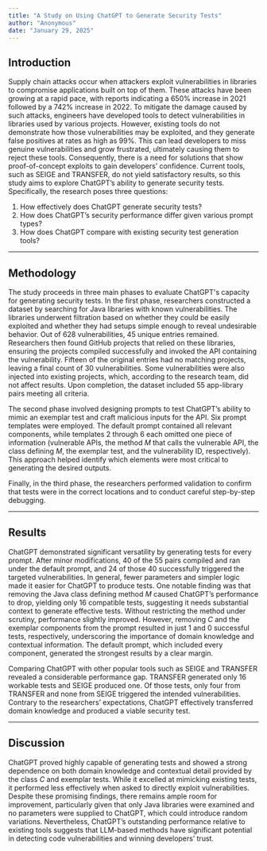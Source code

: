 ```yaml
---
title: "A Study on Using ChatGPT to Generate Security Tests"
author: "Anonymous"
date: "January 29, 2025"
---
```


## Introduction

Supply chain attacks occur when attackers exploit vulnerabilities in libraries to compromise applications built on top of them. These attacks have been growing at a rapid pace, with reports indicating a 650% increase in 2021 followed by a 742% increase in 2022. To mitigate the damage caused by such attacks, engineers have developed tools to detect vulnerabilities in libraries used by various projects. However, existing tools do not demonstrate how those vulnerabilities may be exploited, and they generate false positives at rates as high as 99%. This can lead developers to miss genuine vulnerabilities and grow frustrated, ultimately causing them to reject these tools. Consequently, there is a need for solutions that show proof-of-concept exploits to gain developers’ confidence. Current tools, such as SEIGE and TRANSFER, do not yield satisfactory results, so this study aims to explore ChatGPT’s ability to generate security tests. Specifically, the research poses three questions:

1. How effectively does ChatGPT generate security tests?  
2. How does ChatGPT’s security performance differ given various prompt types?  
3. How does ChatGPT compare with existing security test generation tools?

---

## Methodology

The study proceeds in three main phases to evaluate ChatGPT's capacity for generating security tests. In the first phase, researchers constructed a dataset by searching for Java libraries with known vulnerabilities. The libraries underwent filtration based on whether they could be easily exploited and whether they had setups simple enough to reveal undesirable behavior. Out of 628 vulnerabilities, 45 unique entries remained. Researchers then found GitHub projects that relied on these libraries, ensuring the projects compiled successfully and invoked the API containing the vulnerability. Fifteen of the original entries had no matching projects, leaving a final count of 30 vulnerabilities. Some vulnerabilities were also injected into existing projects, which, according to the research team, did not affect results. Upon completion, the dataset included 55 app-library pairs meeting all criteria.

The second phase involved designing prompts to test ChatGPT’s ability to mimic an exemplar test and craft malicious inputs for the API. Six prompt templates were employed. The default prompt contained all relevant components, while templates 2 through 6 each omitted one piece of information (vulnerable APIs, the method *M* that calls the vulnerable API, the class defining *M*, the exemplar test, and the vulnerability ID, respectively). This approach helped identify which elements were most critical to generating the desired outputs.

Finally, in the third phase, the researchers performed validation to confirm that tests were in the correct locations and to conduct careful step-by-step debugging.

---

## Results

ChatGPT demonstrated significant versatility by generating tests for every prompt. After minor modifications, 40 of the 55 pairs compiled and ran under the default prompt, and 24 of those 40 successfully triggered the targeted vulnerabilities. In general, fewer parameters and simpler logic made it easier for ChatGPT to produce tests. One notable finding was that removing the Java class defining method *M* caused ChatGPT’s performance to drop, yielding only 16 compatible tests, suggesting it needs substantial context to generate effective tests. Without restricting the method under scrutiny, performance slightly improved. However, removing *C* and the exemplar components from the prompt resulted in just 1 and 0 successful tests, respectively, underscoring the importance of domain knowledge and contextual information. The default prompt, which included every component, generated the strongest results by a clear margin.

Comparing ChatGPT with other popular tools such as SEIGE and TRANSFER revealed a considerable performance gap. TRANSFER generated only 16 workable tests and SEIGE produced one. Of those tests, only four from TRANSFER and none from SEIGE triggered the intended vulnerabilities. Contrary to the researchers’ expectations, ChatGPT effectively transferred domain knowledge and produced a viable security test.

---

## Discussion

ChatGPT proved highly capable of generating tests and showed a strong dependence on both domain knowledge and contextual detail provided by the class *C* and exemplar tests. While it excelled at mimicking existing tests, it performed less effectively when asked to directly exploit vulnerabilities. Despite these promising findings, there remains ample room for improvement, particularly given that only Java libraries were examined and no parameters were supplied to ChatGPT, which could introduce random variations. Nevertheless, ChatGPT’s outstanding performance relative to existing tools suggests that LLM-based methods have significant potential in detecting code vulnerabilities and winning developers’ trust.
